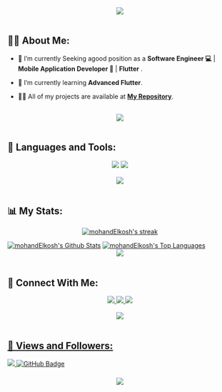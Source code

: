<div align="center">
    <img src="https://readme-typing-svg.herokuapp.com/?font=Righteous&size=35&center=true&vCenter=true&width=500&height=70&duration=4000&lines=Hi+There!+👋;+I'm+Mohanad+Osama+😁;" />
</div>

<br>

## 🙋‍♂️ About Me:

- 🔭 I’m currently Seeking agood position as a **Software Engineer 💻** | **Mobile Application Developer 📱** | **Flutter** .

- 🌱 I’m currently learning **Advanced Flutter**.

- 👨‍💻 All of my projects are available at **[My Repository](https://github.com/mohandElkosh?page=1&tab=repositories)**.

<br>
<div align="center">
    <img src="https://user-images.githubusercontent.com/73097560/115834477-dbab4500-a447-11eb-908a-139a6edaec5c.gif" />
</div>
<br>

## 🚀 Languages and Tools:
<div align="center">
    <img src="https://skillicons.dev/icons?i=flutter,dart,firebase,cpp,java,python" />
    <img src="https://skillicons.dev/icons?i=github,androidstudio,vscode,figma,postman" /><br>
</div>

<br>
<div align="center">
    <img src="https://user-images.githubusercontent.com/73097560/115834477-dbab4500-a447-11eb-908a-139a6edaec5c.gif" />
</div>
<br>

## 📊 My Stats:

<p align="center">
    <a href="https://github.com/mohandElkosh/github-readme-streak-stats">
        <img title="🔥 Get streak stats for your profile at git.io/streak-stats" alt="mohandElkosh's streak" src="https://github-readme-streak-stats.herokuapp.com/?user=mohandElkosh&theme=black-ice&hide_border=true&stroke=0000&background=060A0CD0"/>
    </a>
</p>
<a href="https://github.com/mohandElkosh/github-readme-stats"><img alt="mohandElkosh's Github Stats" src="https://github-readme-stats.vercel.app/api?username=mohandElkosh&show_icons=true&count_private=true&theme=react&hide_border=true&bg_color=0D1117" /></a>
<a href="https://github.com/mohandElkosh/github-readme-stats"><img alt="mohandElkosh's Top Languages" src="https://github-readme-stats.vercel.app/api/top-langs/?username=mohandElkosh&langs_count=8&count_private=true&layout=compact&theme=react&hide_border=true&bg_color=0D1117" /></a>

<br>
<div align="center">
    <img src="https://user-images.githubusercontent.com/73097560/115834477-dbab4500-a447-11eb-908a-139a6edaec5c.gif" />
</div>
<br>

## 🤝 Connect With Me:

<div align="center">
    <a href="https:/www.linkedin.com/in/m-osama" target="_blank">
        <img src="https://img.shields.io/badge/LinkedIn-0077B5?style=for-the-badge&logo=linkedin&logoColor=white" target="_blank" />
    </a>
  <a href="mailto:mokelkosh@gmail.com">
    <img src="https://img.shields.io/badge/Gmail-333333?style=for-the-badge&logo=gmail&logoColor=red" />
  </a>
        <a href="">
    <img src="https://img.shields.io/badge/Resume-0077B5?style=for-the-badge&logoColor=white" />
  
    
</div>

<br>
<div align="center">
    <img src="https://user-images.githubusercontent.com/73097560/115834477-dbab4500-a447-11eb-908a-139a6edaec5c.gif" />
</div>
<br>

## 💜 Views and Followers:

<a href="https://github.com/mohandElkosh/github-profile-views-counter">
    <img src="https://komarev.com/ghpvc/?username=mohandElkosh">
</a>
<a href="https://github.com/mohandElkosh?tab=followers"><img src="https://img.shields.io/github/followers/mohandElkosh?label=Followers&style=social" alt="GitHub Badge"></a>
<h3 align="center">
    <img src="https://readme-typing-svg.herokuapp.com/?font=Righteous&size=25&center=true&vCenter=true&width=500&height=70&duration=4000&lines=Thanks+for+visiting!+❤️;+Shoot+me+a+message+on+Linkedin!;I'm+Long+Life+Learner">
</h3>

<br/>
